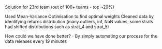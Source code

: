 Solution for 23rd team (out of 100+ teams - top ~20%)

Used Mean-Variance Optimisation to find optimal weights
Cleaned data by identifying returns distribution (many outliers, inf, NaN values, some strats had shifted distributions such as strat_4 and strat_5)

How could we have done better? - By simply automating our process for the data releases every 19 minutes
